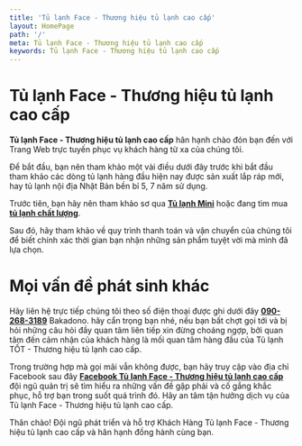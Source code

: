```yaml
---
title: 'Tủ lạnh Face - Thương hiệu tủ lạnh cao cấp'
layout: HomePage
path: '/'
meta: Tủ lạnh Face - Thương hiệu tủ lạnh cao cấp
keywords: Tủ lạnh Face - Thương hiệu tủ lạnh cao cấp
---
```



# Tủ lạnh Face - Thương hiệu tủ lạnh cao cấp

**Tủ lạnh Face - Thương hiệu tủ lạnh cao cấp** hân hạnh chào đón bạn đến với Trang Web trực tuyến phục vụ khách hàng từ xa của chúng tôi.

Để bắt đầu, bạn nên tham khảo một vài điều dưới đây trước khi bắt đầu tham khảo các dòng tủ lạnh hàng đầu hiện nay được sản xuất lắp ráp mới, hay tủ lạnh nội địa Nhật Bản bền bỉ 5, 7 năm sử dụng.

Trước tiên, bạn hãy nên tham khảo sơ qua [**Tủ lạnh Mini**](/artists/) hoặc đang tìm mua [**tủ lạnh chất lượng**](/releases/).

Sau đó, hãy tham khảo về quy trình thanh toán và vận chuyển của chúng tôi để biết chính xác thời gian bạn nhận những sản phẩm tuyệt vời mà mình đã lựa chọn.



# Mọi vấn đề phát sinh khác

Hãy liên hệ trực tiếp chúng tôi theo số điện thoại được ghi dưới đây [**090-268-3189**](tel:+84902683189) Bakadono. hãy cẩn trọng bạn nhé, nếu bạn bất chợt gọi tới và bị hỏi những câu hỏi đầy quan tâm liên tiếp xin đừng choáng ngợp, bởi quan tâm đến cảm nhận của khách hàng là mối quan tâm hàng đầu của Tủ lạnh TỐT - Thương hiệu tủ lạnh cao cấp.

Trong trường hợp mà gọi mãi vẫn không được, bạn hãy truy cập vào địa chỉ Facebook sau đây [**Facebook Tủ lạnh Face - Thương hiệu tủ lạnh cao cấp**](https://www.facebook.com/AsiniceDung) đội ngũ quản trị sẽ tìm hiểu ra những vấn đề gặp phải và cố gắng khắc phục, hỗ trợ bạn trong suốt quá trình đó. Hãy an tâm tận hưởng dịch vụ của Tủ lạnh Face - Thương hiệu tủ lạnh cao cấp.

Thân chào!
Đội ngũ phát triển và hỗ trợ Khách Hàng
Tủ lạnh Face - Thương hiệu tủ lạnh cao cấp và hân hạnh đồng hành cùng bạn.